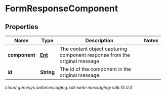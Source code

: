 # FormResponseComponent


## Properties

| Name | Type | Description | Notes |
| ------------ | ------------- | ------------- | ------------- |
| **component** | [**Ent**](Ent) | The content object capturing component response from the original message. |  |
| **id** | **String** | The id of the component in the original message. |  |




_cloud.genesys.webmessaging.sdk:web-messaging-sdk:15.0.0_
